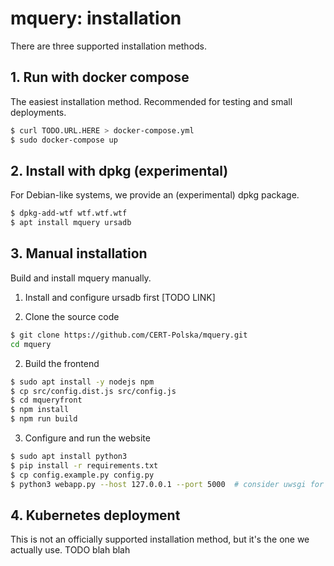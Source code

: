 # mquery: installation

There are three supported installation methods.

## 1. Run with docker compose

The easiest installation method. Recommended for testing and small deployments.

```bash
$ curl TODO.URL.HERE > docker-compose.yml
$ sudo docker-compose up
```

## 2. Install with dpkg (experimental)

For Debian-like systems, we provide an (experimental) dpkg package.

```bash
$ dpkg-add-wtf wtf.wtf.wtf
$ apt install mquery ursadb
```

## 3. Manual installation

Build and install mquery manually.

1. Install and configure ursadb first [TODO LINK]

2. Clone the source code

```bash
$ git clone https://github.com/CERT-Polska/mquery.git
cd mquery
```

2. Build the frontend

```bash
$ sudo apt install -y nodejs npm
$ cp src/config.dist.js src/config.js
$ cd mqueryfront
$ npm install
$ npm run build
```

3. Configure and run the website

```bash
$ sudo apt install python3
$ pip install -r requirements.txt
$ cp config.example.py config.py
$ python3 webapp.py --host 127.0.0.1 --port 5000  # consider uwsgi for production
```

## 4. Kubernetes deployment

This is not an officially supported installation method, but it's the one we actually use.
TODO blah blah